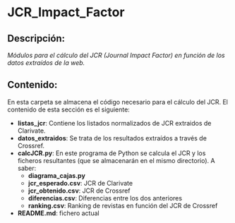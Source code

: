 # JCR_Impact_Factor


## Descripción:
_Módulos para el cálculo del JCR (Journal Impact Factor) en función de los datos extraídos de la web._

## Contenido:
En esta carpeta se almacena el código necesario para el cálculo del JCR.
El contenido de esta sección es el siguiente:
* __listas_jcr__: Contiene los listados normalizados de JCR extraidos de Clarivate.
* __datos_extraidos__: Se trata de los resultados extraídos a través de Crossref.
* __calcJCR.py__: En este programa de Python se calcula el JCR y los ficheros resultantes (que se almacenarán en el mismo directorio). A saber:
    * __diagrama_cajas.py__
    * __jcr_esperado.csv__: JCR de Clarivate
    * __jcr_obtenido.csv__: JCR de Crossref
    * __diferencias.csv__: Diferencias entre los dos anteriores
    * __ranking.csv__: Ranking de revistas en función del JCR de Crossref 
* __README.md__: fichero actual

